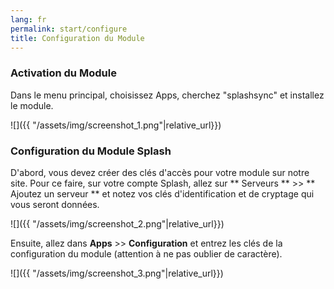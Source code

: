```yaml
---
lang: fr
permalink: start/configure
title: Configuration du Module
---
```


### Activation du Module 
Dans le menu principal, choisissez Apps, cherchez "splashsync" et installez le module. 

![]({{ "/assets/img/screenshot_1.png"|relative_url}})

### Configuration du Module Splash

D'abord, vous devez créer des clés d'accès pour votre module sur notre site. 
Pour ce faire, sur votre compte Splash, allez sur ** Serveurs ** >> ** Ajoutez un serveur ** et notez vos clés d'identification et de cryptage qui vous seront données.

![]({{ "/assets/img/screenshot_2.png"|relative_url}})

Ensuite, allez dans **Apps** >> **Configuration** et entrez les clés de la configuration du module (attention à ne pas oublier de caractère).

![]({{ "/assets/img/screenshot_3.png"|relative_url}})